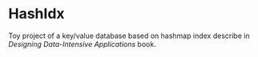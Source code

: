 # HashIdx

Toy project of a key/value database based on hashmap index describe in _Designing Data-Intensive Applications_ book.
